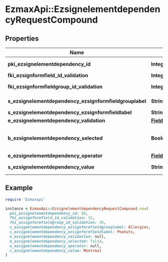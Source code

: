 # EzmaxApi::EzsignelementdependencyRequestCompound

## Properties

| Name | Type | Description | Notes |
| ---- | ---- | ----------- | ----- |
| **pki_ezsignelementdependency_id** | **Integer** | The unique ID of the Ezsignelementdependency | [optional] |
| **fki_ezsignformfield_id_validation** | **Integer** | The unique ID of the Ezsignformfield | [optional] |
| **fki_ezsignformfieldgroup_id_validation** | **Integer** | The unique ID of the Ezsignformfieldgroup | [optional] |
| **s_ezsignelementdependency_ezsignformfieldgrouplabel** | **String** | The Label for the Ezsignformfieldgroup | [optional] |
| **s_ezsignelementdependency_ezsignformfieldlabel** | **String** | The Label for the Ezsignformfield | [optional] |
| **e_ezsignelementdependency_validation** | [**FieldEEzsignelementdependencyValidation**](FieldEEzsignelementdependencyValidation.md) |  |  |
| **b_ezsignelementdependency_selected** | **Boolean** | Whether if it&#39;s selected or not when using eEzsignelementdependencyValidation &#x3D; Selected | [optional] |
| **e_ezsignelementdependency_operator** | [**FieldEEzsignelementdependencyOperator**](FieldEEzsignelementdependencyOperator.md) |  | [optional] |
| **s_ezsignelementdependency_value** | **String** | The value of the Ezsignelementdependency | [optional] |

## Example

```ruby
require 'Ezmaxapi'

instance = EzmaxApi::EzsignelementdependencyRequestCompound.new(
  pki_ezsignelementdependency_id: 89,
  fki_ezsignformfield_id_validation: 32,
  fki_ezsignformfieldgroup_id_validation: 26,
  s_ezsignelementdependency_ezsignformfieldgrouplabel: Allergies,
  s_ezsignelementdependency_ezsignformfieldlabel: Peanuts,
  e_ezsignelementdependency_validation: null,
  b_ezsignelementdependency_selected: false,
  e_ezsignelementdependency_operator: null,
  s_ezsignelementdependency_value: Montreal
)
```

